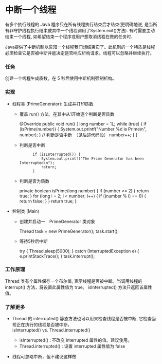 中断一个线程
====

有多个执行线程的 Java 程序只在所有线程执行结束后才结束(更明确地说, 是当所有非守护线程执行结束或其中一个线程调用了System.exit()方法).
有时需要主动结束一个线程, 如希望结束一个程序或用户想取消线程在做的任务时.

Java提供了中断机制以告知一个线程我们想结束它了。此机制的一个特质是线程必须检查它是否被中断并能决定是否响应析构请求。线程可以忽略并继续执行。


### 任务

创建一个线程生成质数，在 5 秒后使用中断机制强制析构。


### 实现

* 线程类 (PrimeGenerator): 生成并打印质数
    * 覆盖 run() 方法，在其中从1开始逐个判断是否质数

        @Override
        public void run() {
            long number = 1L;
            while (true) {
                if (isPrime(number)) {
                    System.out.printf("Number %d is Prime\n", number);
                }
                // 判断是否中断　（见后述代码段）
                number++;
            }
        }

    * 判断是否中断

                if (isInterrupted()) {
                    System.out.printf("The Prime Generator has been Interrupted\n");
                    return;
                }

    * 判断是否为质数

        private boolean isPrime(long number) {
            if (number <= 2) {
                return true;
            }
            for (long i = 2; i < number; i++) {
                if ((number % i) == 0) {
                    return false;
                }
            }
            return true;
        }

* 控制类 (Main)

    * 创建并启动一　PrimeGenerator 类对象

        Thread task = new PrimeGenerator();
        task.start();

    * 等待5秒后中断

        try {
            Thread.sleep(5000);
        } catch (InterruptedException e) {
            e.printStackTrace();
        }
        task.interrupt();


### 工作原理

Thread 类有个属性保存一个布尔值, 表示线程是否被中断。当调用线程的 interrupt() 方法，将设置此属性值为 true。
isInterrupted() 方法只返回该属性值。


### 了解更多

* Thread 的 interrupted() 静态方法也可以用来检查线程是否被中断, 它检查当前正在执行的线程是否被中断。
    <br/>
    isInterrupted() vs. Thread.interrupted()
    * isInterrupted() : 不改变 interrupted 属性的值。建议使用。
    * Thread.interrupted() : 设置 interrupted 属性值为 false

* 线程可忽略中断，但不建议这样做
